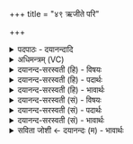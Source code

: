 +++
title = "४९ ऋजीते परि"

+++
<details><summary>पदपाठः - दयानन्दादि</summary>

ऋजी॑ते। परि॑। वृ॒ङ्धि॒। नः॒। अश्मा॑। भ॒व॒तु॒। नः॒। त॒नू। सोमः॑। अधि॑। ब्र॒वी॒तु॒। नः॒। अदि॑तिः। शर्म॑। य॒च्छ॒तु॒। ४९।
</details>

<details><summary>अधिमन्त्रम् (VC)</summary>

- वीरा देवताः
- भारद्वाज ऋषिः
- विराडनुष्टुप्
- गान्धारः
</details>

<details><summary>दयानन्द-सरस्वती (हि) - विषयः</summary>

फिर मनुष्यों को क्या करना चाहिए, इस विषय को अगले मन्त्र में कहा है ॥
</details>

<details><summary>दयानन्द-सरस्वती (हि) - पदार्थः</summary>

पदार्थान्वयभाषाः -  हे विद्वन् पुरुष ! आप (ऋजीते) सरल व्यवहार में (नः) हमारे शरीर से रोगों को (परि, वृङ्धि) सब ओर से पृथक् कीजिए, जिससे (नः) हमारा (तनूः) शरीर (अश्मा) पत्थर के तुल्य दृढ़ (भवतु) हो, जो (सोमः) उत्तम औषधि है, उस और जो (अदितिः) पृथिवी है, उन दोनों का आप (अधि, ब्रवीतु) अधिकार उपदेश कीजिए और (नः) हमारे लिए (शर्म) सुख वा घर (यच्छतु) दीजिए ॥४९ ॥
</details>

<details><summary>दयानन्द-सरस्वती (हि) - भावार्थः</summary>

भावार्थभाषाः -  जो मनुष्य ब्रह्मचर्य, औषध, पथ्य और सुन्दर नियमों के सेवन से शरीरों की रक्षा करें तो उन के शरीर दृढ़ होवें, जैसे शरीरों का पृथिवी आदि का बना घर है, वैसे जीव का यह शरीर घर है ॥४९ ॥
</details>

<details><summary>दयानन्द-सरस्वती (सं) - विषयः</summary>

पुनर्मनुष्यैः किं कर्त्तव्यमित्याह ॥
</details>

<details><summary>दयानन्द-सरस्वती (सं) - पदार्थः</summary>

पदार्थान्वयभाषाः -  हे विद्वंस्त्वमृजीते नोऽस्माकं शरीराद् रोगान् परिवृङ्ग्धि यतो नस्तनूरश्मा भवतु, यः सोमोऽस्ति तं या चादितिरस्ति ते भवान्नोऽधि ब्रवीतु नः शर्म च यच्छतु ॥४९ ॥
</details>

<details><summary>दयानन्द-सरस्वती (सं) - भावार्थः</summary>

भावार्थभाषाः -  यदि मनुष्या ब्रह्मचर्यौषधपथ्यसुनियमसेवनेन शरीराणि रक्षेयुस्तर्हि तेषां शरीराणि दृढानि भवेयुर्यथा शरीराणां पार्थिवादि गृहमस्ति तथा जीवस्येदं गृहम् ॥४९ ॥
</details>

<details><summary>सविता जोशी ← दयानन्दः (म) - भावार्थः</summary>

भावार्थभाषाः -  जी माणसे ब्रह्मचर्य, औषध, पथ्य व सुंदर नियम पाळून शरीराचे रक्षण करतात तेव्हा त्यांची शरीरे मजबूत होतात. जसे पृथ्वी हे माणसाचे घर आहे तसे शरीर हे जीवांचे घर आहे.
</details>
